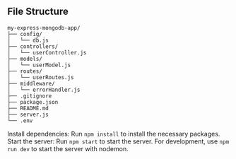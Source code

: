 ## File Structure
```
my-express-mongodb-app/
├── config/
│   └── db.js
├── controllers/
│   └── userController.js
├── models/
│   └── userModel.js
├── routes/
│   └── userRoutes.js
├── middleware/
│   └── errorHandler.js
├── .gitignore
├── package.json
├── README.md
├── server.js
└── .env

```

Install dependencies: Run ```npm install``` to install the necessary packages.
Start the server: Run ```npm start``` to start the server. For development, use ```npm run dev``` to start the server with nodemon.
